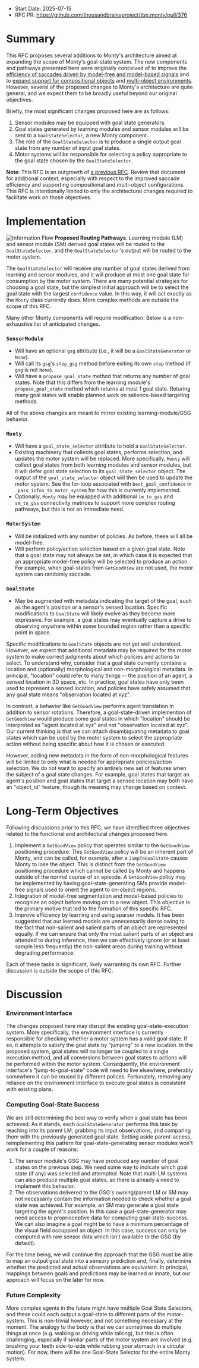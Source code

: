 - Start Date: 2025-07-15
- RFC PR: https://github.com/thousandbrainsproject/tbp.monty/pull/376

# Summary
This RFC proposes several additions to Monty's architecture aimed at expanding the scope of Monty's goal-state system. The new components and pathways presented here were originally conceived of to improve the [efficiency of saccades driven by model-free and model-based signals](https://thousandbrainsproject.readme.io/docs/implement-efficient-saccades-driven-by-model-free-and-model-based-signals) and to [expand support for compositional objects](https://thousandbrainsproject.readme.io/docs/short-term-goals) and [multi-object environments](https://thousandbrainsproject.readme.io/docs/model-based-policy-to-recognize-an-object-before-moving-onto-a-new-object). However, several of the proposed changes to Monty's architecture are quite general, and we expect them to be broadly useful beyond our original objectives.

Briefly, the most significant changes proposed here are as follows:
 1. Sensor modules may be equipped with goal state generators.
 2. Goal states generated by learning modules and sensor modules will be sent to a `GoalStateSelector`, a new Monty component.
 3. The role of the `GoalStateSelector` is to produce a single output goal state from any number of input goal states.
 4. Motor systems will be responsible for selecting a policy appropriate to the goal state chosen by the `GoalStateSelector`.

**Note**: This RFC is an outgrowth of [a previous RFC](https://github.com/thousandbrainsproject/tbp.monty/pull/328). Review that document for additional context, especially with respect to the improved saccade efficiency and supporting compositional and multi-object configurations. This RFC is intentionally limited to only the architectural changes required to facilitate work on those objectives.

# Implementation

![Information Flow](0012_extended_goal_state_functionality/architecture_overview.png)
**Proposed Routing Pathways**. Learning module (LM) and sensor module (SM) derived goal states will be routed to the `GoalStateSelector`, and the `GoalStateSelector`'s output will be routed to the motor system.

The `GoalStateSelector` will receive any number of goal states derived from learning and sensor modules, and it will produce at most one goal state for consumption by the motor system. There are many potential strategies for choosing a goal state, but the simplest initial approach will be to select the goal state with the largest `confidence` value. In this way, it will act exactly as the `Monty` class currently does. More complex methods are outside the scope of this RFC.

Many other Monty components will require modification. Below is a non-exhaustive list of anticipated changes.

### `SensorModule`
 - Will have an optional `gsg` attribute (i.e., it will be a `GoalStateGenerator` or `None`).
 - Will call its `gsg`'s `step_gsg` method before exiting its own `step` method (if `gsg` is not `None`).
 - Will have a `propose_goal_state` method that returns any number of goal states. Note that this differs from the learning module's `propose_goal_state` method which returns at most 1 goal state. Returing many goal states will enable planned work on salience-based targeting methods.

All of the above changes are meant to mirror existing learning-module/GSG behavior.

### `Monty`
 - Will have a `goal_state_selector` attribute to hold a `GoalStateSelector`.
 - Existing machinery that collects goal states, performs selection, and updates the motor system will be replaced. More specifically, `Monty` will collect goal states from both learning modules and sensor modules, but it will defer goal state selection to its `goal_state_selector` object. The output of the `goal_state_selector` object will then be used to update the motor system. See the for-loop associated with `best_goal_confidence` in `_pass_infos_to_motor_system` for how this is currently implemented.
 - Optionally, `Monty` may be equipped with additional `lm_to_gss` and `sm_to_gss` connectivity matrices to support more complex routing pathways, but this is not an immediate need.

### `MotorSystem`
 - Will be initialized with any number of policies. As before, these will all be model-free.
 - Will perform policy/action selection based on a given goal state. Note that a goal state may not always be set, in which case it is expected that an appropriate model-free policy will be selected to produce an action. For example, when goal-states from `GetGoodView` are not used, the motor system can randomly saccade.

### `GoalState`
 - May be augmented with metadata indicating the target of the goal, such as the agent's position or a sensor's sensed location. Specific modifications to `GoalState` will likely evolve as they become more expressive. For example, a goal states may eventually capture a drive to observing anywhere within some bounded region rather than a specific point in space.

Specific modifications to `GoalState` objects are not yet well understood. However, we expect that additional metadata may be required for the motor system to make correct judgments about which policies and actions to select. To understand why, consider that a goal state currently contains a location and (optionally) morphological and non-morphological metadata. In principal, "location" could refer to many things -- the position of an agent, a sensed location in 3D space, etc. In practice, goal states have only been used to represent a sensed location, and policies have safely assumed that any goal state means "observation located at xyz".

In contrast, a behavior like `GetGoodView` performs agent translation in addition to sensor rotations. Therefore, a goal-state-driven implemention of `GetGoodView` would produce some goal states in which "location" should be interpreted as "agent located at xyz" and not "observation located at xyz". Our current thinking is that we can attach disambiguating metadata to goal states which can be used by the motor system to select the appropriate action without being specific about how it is chosen or executed.

However, adding new metadata in the form of non-morphological features will be limited to only what is needed for appropriate policies/action selection. We do not want to specify an entirely new set of features when the subject of a goal state changes. For example, goal states that target an agent's position and goal states that target a sensed location may both have an "object_id" feature, though its meaning may change based on context.

# Long-Term Objectives

Following discussions prior to this RFC, we have identified three objectives related to the functional and architectural changes proposed here.

  1. Implement a `GetGoodView` policy that operates similar to the `GetGoodView` positioning procedure. This `GetGoodView` policy will be an inherent part of Monty, and can be called, for example, after a `JumpToGoalState` causes Monty to lose the object. This is distinct from the `GetGoodView` positioning procedure which cannot be called by Monty and happens outside of the normal course of an episode. A `GetGoodView` policy may be implemented by having goal-state-generating SMs provide model-free signals used to orient the agent to on-object regions.
  2. Integration of model-free segmentation and model-based policies to recognize an object before moving on to a new object. This objective is the primary motive that led to the formation of this specific RFC.
  3. Improve efficiency by learning and using sparser models. It has been suggested that our learned models are unnecessarily dense owing to the fact that non-salient and salient parts of an object are represented equally. If we can ensure that only the most salient parts of an object are attended to during inference, then we can effectively ignore (or at least sample less frequently) the non-salient areas during training without degrading performance.

Each of these tasks is significant, likely warranting its own RFC. Further discussion is outside the scope of this RFC.

# Discussion

### Environment Interface
The changes proposed here may disrupt the existing goal-state-execution system. More specifically, the environment interface is currently responsible for checking whether a motor system has a valid goal state. If so, it attempts to satisfy the goal state by "jumping" to a new location. In the proposed system, goal states will no longer be coupled to a single execution method, and all conversions between goal states to actions will be performed within the motor system. Consequently, the environment interface's "jump-to-goal-state" code will need to live elsewhere, preferably somewhere it can be reused by different polices. Fortunately, removing any reliance on the environment interface to execute goal states is consistent with existing plans.

### Computing Goal-State Success
We are still determining the best way to verify when a goal state has been achieved. As it stands, each `GoalStateGenerator` performs this task by reaching into its parent LM, grabbing its input observations, and comparing them with the previously generated goal state. Setting aside parent-access, reimplementing this pattern for goal-state-generating sensor modules won't work for a couple of reasons:
  1. The sensor module's GSG may have produced any number of goal states on the previous step. We need some way to indicate which goal state (if any) was selected and attempted. Note that multi-LM systems can also produce multiple goal states, so there is already a need to implement this behavior.
  2. The observations delivered to the GSG's owning/parent LM or SM may not necessarily contain the information needed to check whether a goal state was achieved. For example, an SM may generate a goal state targeting the agent's position. In this case a goal-state-generator may need access to proprioceptive data for computing goal-state-success. We can also imagine a goal might be to have a minimum percentage of the visual field occuppied an object. In this case, success can only be computed with raw sensor data which isn't available to the GSG (by default).

For the time being, we will continue the approach that the GSG must be able to map an output goal state into a sensory prediction and, finally, determine whether the predicted and actual observations are equivalent. In principal, mappings between goals and predictions may be learned or innate, but our approach will focus on the later for now.

### Future Complexity
More complex agents in the future might have multiple Goal State Selectors, and these could each output a goal-state to different parts of the motor-system. This is non-trivial however, and not something necessary at the moment. The analogy to the body is that we can sometimes do multiple things at once (e.g. walking or driving while talking), but this is often challenging, especially if similar parts of the motor system are involved (e.g. brushing your teeth side-to-side while rubbing your stomach in a circular motion). For now, there will be one Goal-State Selector for the entire Monty system.
